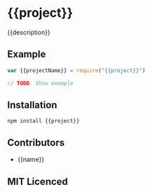 # {{project}}

<!--
    [![build status][1]][2]
    [![NPM version][3]][4]
    [![Coverage Status][5]][6]
    [![gemnasium Dependency Status][7]][8]
    [![Davis Dependency status][9]][10]
-->

<!-- [![browser support][11]][12] -->

{{description}}

## Example

```js
var {{projectName}} = require("{{project}}")

// TODO. Show example
```

## Installation

`npm install {{project}}`

## Contributors

 - {{name}}

## MIT Licenced

  [1]: https://secure.travis-ci.org/{{name}}/{{project}}.png
  [2]: https://travis-ci.org/{{name}}/{{project}}
  [3]: https://badge.fury.io/js/{{project}}.png
  [4]: https://badge.fury.io/js/{{project}}
  [5]: https://coveralls.io/repos/{{name}}/{{project}}/badge.png
  [6]: https://coveralls.io/r/{{name}}/{{project}}
  [7]: https://gemnasium.com/{{name}}/{{project}}.png
  [8]: https://gemnasium.com/{{name}}/{{project}}
  [9]: https://david-dm.org/{{name}}/{{project}}.png
  [10]: https://david-dm.org/{{name}}/{{project}}
  [11]: https://ci.testling.com/{{name}}/{{project}}.png
  [12]: https://ci.testling.com/{{name}}/{{project}}
